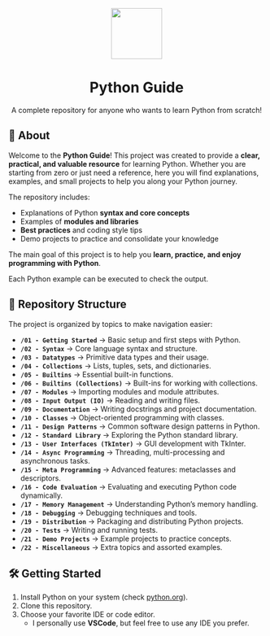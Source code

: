 <p align="center">
    <img src="https://upload.wikimedia.org/wikipedia/commons/thumb/c/c3/Python-logo-notext.svg/1200px-Python-logo-notext.svg.png" width="100px" />
    <h1 align="center">Python Guide</h1>
    <p align="center">A complete repository for anyone who wants to learn Python from scratch!</p>
</p>

## 📌 About

Welcome to the **Python Guide**!
This project was created to provide a **clear, practical, and valuable resource** for learning Python.
Whether you are starting from zero or just need a reference, here you will find explanations, examples, and small projects to help you along your Python journey.

The repository includes:

- Explanations of Python **syntax and core concepts**
- Examples of **modules and libraries**
- **Best practices** and coding style tips
- Demo projects to practice and consolidate your knowledge

The main goal of this project is to help you **learn, practice, and enjoy programming with Python**.

Each Python example can be executed to check the output.

## 📂 Repository Structure

The project is organized by topics to make navigation easier:

- **`/01 - Getting Started`** → Basic setup and first steps with Python.
- **`/02 - Syntax`** → Core language syntax and structure.
- **`/03 - Datatypes`** → Primitive data types and their usage.  
- **`/04 - Collections`** → Lists, tuples, sets, and dictionaries.  
- **`/05 - Builtins`** → Essential built-in functions.  
- **`/06 - Builtins (Collections)`** → Built-ins for working with collections.  
- **`/07 - Modules`** → Importing modules and module attributes.
- **`/08 - Input Output (IO)`** → Reading and writing files.
- **`/09 - Documentation`** → Writing docstrings and project documentation.
- **`/10 - Classes`** → Object-oriented programming with classes.
- **`/11 - Design Patterns`** → Common software design patterns in Python.
- **`/12 - Standard Library`** → Exploring the Python standard library.
- **`/13 - User Interfaces (TkInter)`** → GUI development with TkInter.
- **`/14 - Async Programming`** → Threading, multi-processing and asynchronous tasks.
- **`/15 - Meta Programming`** → Advanced features: metaclasses and descriptors.
- **`/16 - Code Evaluation`** → Evaluating and executing Python code dynamically.
- **`/17 - Memory Management`** → Understanding Python’s memory handling.
- **`/18 - Debugging`** → Debugging techniques and tools.
- **`/19 - Distribution`** → Packaging and distributing Python projects.
- **`/20 - Tests`** → Writing and running tests.
- **`/21 - Demo Projects`** → Example projects to practice concepts.
- **`/22 - Miscellaneous`** → Extra topics and assorted examples.

## 🛠️ Getting Started

1. Install Python on your system (check [python.org](https://www.python.org/)).
2. Clone this repository.  
3. Choose your favorite IDE or code editor.  
   - I personally use **VSCode**, but feel free to use any IDE you prefer.
